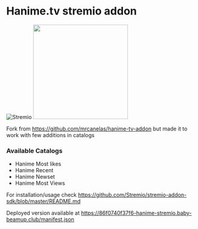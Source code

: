 # Hanime.tv stremio addon

![Stremio](https://www.stremio.com/website/stremio-purple-small.png)
[<img src="https://bit.ly/3QT2Jcg" width="250"/>](image.png)

Fork from https://github.com/mrcanelas/hanime-tv-addon but made it to work with few additions in catalogs 

### Available Catalogs
- Hanime Most likes
- Hanime Recent
- Hanime Newset
- Hanime Most Views

For installation/usage check https://github.com/Stremio/stremio-addon-sdk/blob/master/README.md

Deployed version available at https://86f0740f37f6-hanime-stremio.baby-beamup.club/manifest.json
